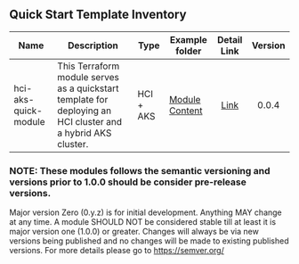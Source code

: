 ## Quick Start Template Inventory

| Name | Description | Type | Example folder | Detail Link | Version |
|------|-------------|------|---------|:--------:|:--------:|
| hci-aks-quick-module | This Terraform module serves as a quickstart template for deploying an HCI cluster and a hybrid AKS cluster. | HCI + AKS | [Module Content](https://github.com/Infrastructure-as-code-Automation/HCIAKS-quickstart-template-terraform/tree/main/modules/base) | [Link](https://github.com/Infrastructure-as-code-Automation/HCIAKS-quickstart-template-terraform/blob/main/README.md) |0.0.4|

### NOTE: These modules follows the semantic versioning and versions prior to 1.0.0 should be consider pre-release versions.
Major version Zero (0.y.z) is for initial development. Anything MAY change at any time. A module SHOULD NOT be considered stable till at least it is major version one (1.0.0) or greater. Changes will always be via new versions being published and no changes will be made to existing published versions. For more details please go to <https://semver.org/>
